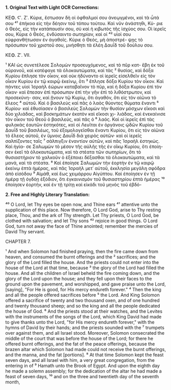 **1. Original Text with Light OCR Corrections:**

ΚΕΦ. Ϛʹ. Ζʹ.
Κύριε, ἔστωσαν δὴ οἱ ὀφθαλμοί σου ἀνεῳγμένοι, καὶ τὰ ὦτά σου
⁴¹ ἐπήκοα εἰς τὴν δέησιν τοῦ τόπου τούτου. Καὶ νῦν ἀνάστηθι, Κύ-
ριε ὁ Θεός, εἰς τὴν κατάπαυσίν σου, σὺ καὶ ἡ κιβωτὸς τῆς ἰσχύος
σου. Οἱ ἱερεῖς σου, Κύριε ὁ Θεός, ἐνδύσαιντο σωτηρίαν, καὶ οἱ
⁴² υἱοί σου εὐφρανθήτωσαν ἐν ἀγαθοῖς. Κύριε ὁ Θεός, μὴ ἀποστρέ-
ψῃς τὸ πρόσωπον τοῦ χριστοῦ σου, μνήσθητι τὰ ἐλέη Δαυΐδ τοῦ
δούλου σου.

ΚΕΦ. Ζʹ. VII.

¹ ΚΑΙ ὡς συνετέλεσε Σολομὼν προσευχόμενος, καὶ τὸ πῦρ κατ-
ἔβη ἐκ τοῦ οὐρανοῦ, καὶ κατέφαγε τὰ ὁλοκαυτώματα, καὶ τὰς
² θυσίας, καὶ δόξα Κυρίου ἔπλησε τὸν οἶκον, καὶ οὐκ ἠδύναντο οἱ
ἱερεῖς εἰσελθεῖν εἰς τὸν οἶκον Κυρίου ἐν τῷ καιρῷ ἐκείνῳ, ὅτι
³ ἔπλησε δόξα Κυρίου τὸν οἶκον. Καὶ πάντες υἱοὶ Ἰσραὴλ ἑώρων
καταβαῖνον τὸ πῦρ, καὶ ἡ δόξα Κυρίου ἐπὶ τὸν οἶκον· καὶ ἔπεσαν
ἐπὶ πρόσωπον ἐπὶ τὴν γῆν ἐπὶ τὸ λιθόστρωτον, καὶ προσεκύνη-
σαν, καὶ ᾔνουν τῷ Κυρίῳ, ὅτι ἀγαθόν, ὅτι εἰς τὸν αἰῶνα τὸ ἔλεος
⁴ αὐτοῦ. Καὶ ὁ βασιλεὺς καὶ πᾶς ὁ λαὸς θύοντες θύματα ἔναντι
⁵ Κυρίου· καὶ ἐθυσίασεν ὁ βασιλεὺς Σολομὼν τὴν θυσίαν μόσχων
εἴκοσι καὶ δύο χιλιάδας, καὶ βοσκημάτων ἑκατὸν καὶ εἴκοσι χι-
λιάδας, καὶ ἐνεκαίνισε τὸν οἶκον τοῦ Θεοῦ ὁ βασιλεύς, καὶ πᾶς ὁ
⁶ λαός. Καὶ οἱ ἱερεῖς ἐπὶ τὰς φυλακὰς ἑαυτῶν ἑστηκότες, καὶ οἱ
Λευῖται ἐν ὀργάνοις ᾠδῶν Κυρίου τοῦ Δαυΐδ τοῦ βασιλέως, τοῦ
ἐξομολογεῖσθαι ἔναντι Κυρίου, ὅτι εἰς τὸν αἰῶνα τὸ ἔλεος αὐτοῦ,
ἐν ὕμνοις Δαυΐδ διὰ χειρὸς αὐτῶν· καὶ οἱ ἱερεῖς σαλπίζοντες ταῖς
⁷ σάλπιγξιν ἐναντίον αὐτῶν, καὶ πᾶς Ἰσραὴλ ἑστηκώς. Καὶ ἡγία-
σε Σαλωμὼν τὸ μέσον τῆς αὐλῆς τῆς ἐν οἴκῳ Κυρίου, ὅτι ἐποίη-
σεν ἐκεῖ τὰ ὁλοκαυτώματα, καὶ τὰ στέατα τῶν σωτηρίων, ὅτι τὸ
θυσιαστήριον τὸ χαλκοῦν ὁ ἐξέποιει δέξασθαι τὰ ὁλοκαυτώματα,
καὶ τὰ μανά, καὶ τὰ στέατα.
⁸ Καὶ ἐποίησε Σαλωμὼν τὴν ἑορτὴν ἐν τῷ καιρῷ ἐκείνῳ ἑπτὰ ἡμέρας,
καὶ πᾶς Ἰσραὴλ μετ᾿ αὐτοῦ, ἐκκλησία μεγάλη σφόδρα ἀπὸ εἰσόδου
⁹ Αἰμάθ, καὶ ἕως χειμάρρου Αἰγύπτου. Καὶ ἐποίησεν ἐν τῇ ἡμέρᾳ
τῇ ὀγδόῃ ἐξόδιον, ὅτι ἐγκαινισμὸν τοῦ θυσιαστηρίου ἑπτὰ ἡμέρας
¹⁰ ἐποίησεν ἑορτήν, καὶ ἐν τῇ τρίτῃ καὶ εἰκάδι τοῦ μηνὸς τοῦ ἑβδό-

**2. Free and Highly Literary Translation:**

⁴⁰ O Lord, let Thy eyes be open now, and Thine ears
⁴¹ attentive unto the supplication of this place. Now therefore, O Lord God, arise to Thy resting place, Thou, and the ark of Thy strength. Let Thy priests, O Lord God, be clothed with salvation; and let Thy sons
⁴² rejoice in good things. O Lord God, turn not away the face of Thine anointed; remember the mercies of David Thy servant.

CHAPTER 7.

¹ And when Solomon had finished praying, then the fire came down from heaven, and consumed the burnt offerings and the
² sacrifices; and the glory of the Lord filled the house. And the priests could not enter into the house of the Lord at that time, because
³ the glory of the Lord had filled the house. And all the children of Israel beheld the fire coming down, and the glory of the Lord upon the house; and they fell upon their faces to the ground upon the pavement, and worshipped, and gave praise unto the Lord, [saying], "For He is good, for His mercy endureth forever."
⁴ Then the king and all the people offered sacrifices before
⁵ the Lord. And King Solomon offered a sacrifice of twenty and two thousand oxen, and of one hundred and twenty thousand sheep; and so the king and all the people dedicated the house of God.
⁶ And the priests stood at their watches, and the Levites with the instruments of the songs of the Lord, which King David had made to give thanks unto the Lord, "for His mercy endureth forever," with the hymns of David by their hands; and the priests sounded with the
⁷ trumpets over against them, and all Israel stood. Moreover, Solomon consecrated the middle of the court that was before the house of the Lord; for there he offered burnt offerings, and the fat of the peace offerings, because the brazen altar which Solomon had made could not receive the burnt offerings, and the manna, and the fat [portions].
⁸ At that time Solomon kept the feast seven days, and all Israel with him, a very great congregation, from the entering in of
⁹ Hamath unto the Brook of Egypt. And upon the eighth day he made a solemn assembly; for the dedication of the altar he had made a feast of seven days,
¹⁰ and on the three and twentieth day of the seventh month,